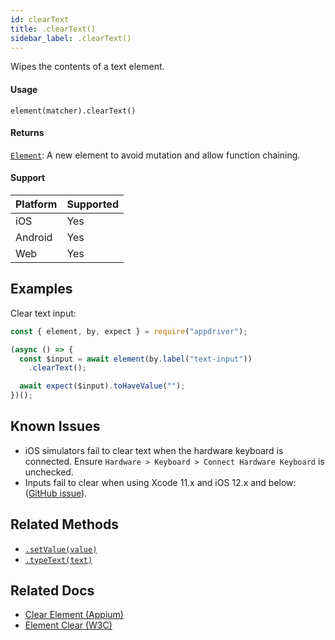 ```yaml
---
id: clearText
title: .clearText()
sidebar_label: .clearText()
---
```


Wipes the contents of a text element.

#### Usage

```text
element(matcher).clearText()
```

#### Returns

[`Element`](../element.md): A new element to avoid mutation and allow function chaining.

#### Support

| Platform | Supported |
| -------- | --------- |
| iOS      | Yes       |
| Android  | Yes       |
| Web      | Yes       |

## Examples

Clear text input:

```javascript
const { element, by, expect } = require("appdriver");

(async () => {
  const $input = await element(by.label("text-input"))
    .clearText();

  await expect($input).toHaveValue("");
})();
```

## Known Issues

- iOS simulators fail to clear text when the hardware keyboard is connected. Ensure `Hardware > Keyboard > Connect Hardware Keyboard` is unchecked.
- Inputs fail to clear when using Xcode 11.x and iOS 12.x and below: ([GitHub issue](https://github.com/appium/appium/issues/13288)).

## Related Methods

- [`.setValue(value)`](./setValue.md)
- [`.typeText(text)`](./typeText.md)

## Related Docs

- [Clear Element (Appium)](http://appium.io/docs/en/commands/element/actions/clear/)
- [Element Clear (W3C)](https://www.w3.org/TR/webdriver/#element-clear)